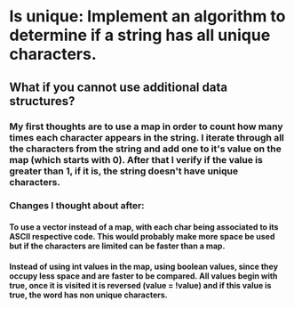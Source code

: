 # Is unique: Implement an algorithm to determine if a string has all unique characters. 
## What if you cannot use additional data structures?

### My first thoughts are to use a map in order to count how many times each character appears in the string. I iterate through all the characters from the string and add one to it's value on the map (which starts with 0). After that I verify if the value is greater than 1, if it is, the string doesn't have unique characters.

### Changes I thought about after:

#### To use a vector instead of a map, with each char being associated to its ASCII respective code. This would probably make more space be used but if the characters are limited can be faster than a map.

#### Instead of using int values in the map, using boolean values, since they occupy less space and are faster to be compared. All values begin with true, once it is visited it is reversed (value = !value) and if this value is true, the word has non unique characters.
